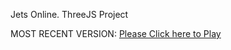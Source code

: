 Jets Online. ThreeJS Project

MOST RECENT VERSION: [Please Click here to Play](https://rawcdn.githack.com/alperenbutun/jets-online/5b8f049/index.html)
